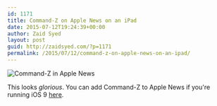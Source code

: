 ```yaml
---
id: 1171
title: Command-Z on Apple News on an iPad
date: 2015-07-12T19:24:39+00:00
author: Zaid Syed
layout: post
guid: http://zaidsyed.com/?p=1171
permalink: /2015/07/12/command-z-on-apple-news-on-an-ipad/
---
```

![Command-Z in Apple News](http://zaidsyed.com/images/command-z-apple-news_2015-07-13-032114.png)
  
This looks _glorious_. You can add Command-Z to Apple News if you're running iOS 9 [here](applenews:///TwRYFtRAJTAe7PeM6SOKbng).